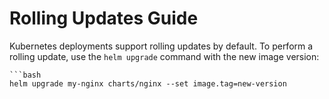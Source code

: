 # Rolling Updates Guide

Kubernetes deployments support rolling updates by default. To perform a rolling update, use the `helm upgrade` command with the new image version:

    ```bash 
    helm upgrade my-nginx charts/nginx --set image.tag=new-version